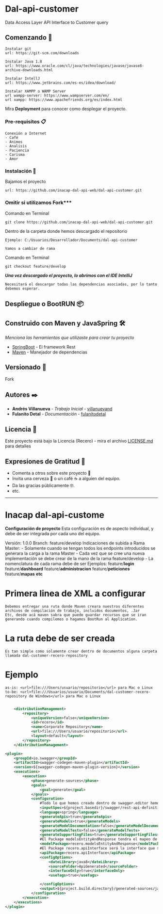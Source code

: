 
# Dal-api-customer

Data Access Layer API Interface to Customer query

## Comenzando 🚀

```
Instalar git
url: https://git-scm.com/downloads
```


```
Instalar Java 1.8
url: https://www.oracle.com/cl/java/technologies/javase/javase8-archive-downloads.html
```

```
Instalar IntellJ
url: https://www.jetbrains.com/es-es/idea/download/
```

```
Instalar XAMPP o WAMP Server
url wampp-server: https://www.wampserver.com/en/
url xampp: https://www.apachefriends.org/es/index.html
```

Mira **Deployment** para conocer como desplegar el proyecto.


### Pre-requisitos 📋

```
Conexión a Internet
- Café
- Animos
- Analisis
- Paciencia
- Carisma
- Amor
```


### Instalación 🔧


Bajamos el proyecto

```
url: https://github.com/inacap-dal-api-web/dal-api-customer.git
```

### Omitir si utilizamos Fork***

Comando en Terminal
```
git clone https://github.com/inacap-dal-api-web/dal-api-customer.git
```

Dentro de la carpeta donde hemos descargado el repositorio
```
Ejemplo: C:/Usuarios/Desarrollador/Documents/dal-api-customer

Vamos a cambiar de rama
```

Comando en Terminal
```
git checkout feature/develop
```

***Una vez descargado el proyecto, lo abrimos con el IDE IntelliJ***
```
Necesitará el descargar todas las dependencias asociadas, por lo tanto debemos esperar.
```



## Despliegue o BootRUN 📦



## Construido con Maven y JavaSpring 🛠️

_Menciona las herramientas que utilizaste para crear tu proyecto_

* [SpringBoot](https://spring.io/projects/spring-boot) - El framework Rest
* [Maven](https://maven.apache.org/) - Manejador de dependencias




## Versionado 📌

Fork

## Autores ✒️



* **Andrés Villanueva** - *Trabajo Inicial* - [villanuevand](https://github.com/villanuevand)
* **Fulanito Detal** - *Documentación* - [fulanitodetal](#fulanito-de-tal)



## Licencia 📄

Este proyecto está bajo la Licencia (Recero) - mira el archivo [LICENSE.md](LICENSE.md) para detalles

## Expresiones de Gratitud 🎁

* Comenta a otros sobre este proyecto 📢
* Invita una cerveza 🍺 o un café ☕ a alguien del equipo. 
* Da las gracias públicamente 🤓.
* etc.



---


# Inacap dal-api-custome

**Configuración de proyecto** 
Esta configuración es de aspecto individual, y debe de ser integrada por cada uno del equipo. 


Versión: 1.0.0
Branch: feature/develop
Indicaciones de subida a Rama Master:
        - Solamente cuando se tengan todos los endpoints introducidos se generara la carga a la rama Master
        - Cada vez que se cree una nueva implementación se debe crear de la mano de la rama feature/develop
        - La nomenclatura de cada rama debe de ser 
                Ejemplos:
                        feature/**login**
                        feature/**dashboard**
                        feature/**administracion**
                        feature/**peticiones**
                        feature/**mapas**
                        **etc**

# Primera linea de XML a configurar
```
Debemos entregar una ruta donde Maven creara nuestros diferentes archivos de compilación de trabajo, incluidos documentos, .Jar
Etc, desde acá maven sabra que puede guardar recursos que se iran generando cuando compilemos o hagamos BootRun al Application.
```

# La ruta debe de ser creada

```
Es tan simple como solamente crear dentro de documentos alguna carpeta llamada dal-customer-recero-repository
```
# Ejemplo
```
as-is: <url>file:///Users/usuario/repositorio</url> para Mac o Linux
to-be: <url>file:///Usuarios/usuario/Documents/dal-customer-recero-repository de Windows</url> para Mac o Linux
```

```xml

	<distributionManagement>
		<repository>
			<uniqueVersion>false</uniqueVersion>
			<id>recero</id>
			<name>Corporate Repository</name>
			<url>file:///Users/usuario/repositorio</url> 
			<layout>default</layout>
		</repository>
	</distributionManagement>

```

```xml
<plugin>
	<groupId>io.swagger</groupId>
	<artifactId>swagger-codegen-maven-plugin</artifactId>
	<version>${swagger-codegen-maven-plugin-version}</version>
	<executions>
		<execution>
			<phase>generate-sources</phase>
			<goals>
				<goal>generate</goal>
			</goals>
			<configuration>
				#Todo lo que hemos creado dentro de swagger.editor hemos de insertarlo dentro de este archivo .yml
				<inputSpec>${project.basedir}/swagger/rest-api-definition-master.yml</inputSpec> 
				<language>spring</language>
				<generateApis>true</generateApis>
				<generateModels>true</generateModels>
				<generateModelDocumentation>false</generateModelDocumentation>
				<generateModelTests>false</generateModelTests>
				<generateSupportingFiles>true</generateSupportingFiles>
				#El Package modelsEntityAndResponse tendra el mapeo de Entidad y la Respuesta
				<modelPackage>recero.modelsEntityAndResponse</modelPackage>
				#El Package recero.apiInterface será la interface que se une en SpringBoot extends ApiRecero
				<apiPackage>recero.apiInterface</apiPackage>
				<configOptions>
					<dateLibrary>java8</dateLibrary>
					<sourceFolder>ApiGenerated</sourceFolder>
					<interfaceOnly>true</interfaceOnly>
					<useTags>true</useTags>

				</configOptions>
				<output>${project.build.directory}/generated-sources/java</output>
			</configuration>
		</execution>
	</executions>
</plugin>

```

